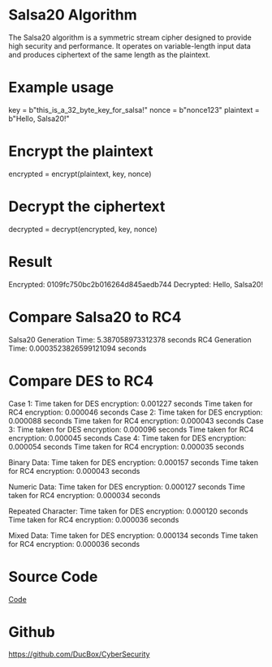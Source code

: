 # Salsa20 Algorithm
The Salsa20 algorithm is a symmetric stream cipher designed to provide high security and performance. It operates on variable-length input data and produces ciphertext of the same length as the plaintext.

# Example usage
key = b"this_is_a_32_byte_key_for_salsa!"
nonce = b"nonce123"
plaintext = b"Hello, Salsa20!"

# Encrypt the plaintext
encrypted = encrypt(plaintext, key, nonce)

# Decrypt the ciphertext
decrypted = decrypt(encrypted, key, nonce)

# Result
Encrypted: 0109fc750bc2b016264d845aedb744
Decrypted: Hello, Salsa20!

# Compare Salsa20 to RC4
Salsa20 Generation Time: 5.387058973312378 seconds
RC4 Generation Time: 0.0003523826599121094 seconds

# Compare DES to RC4
Case 1:
Time taken for DES encryption: 0.001227 seconds
Time taken for RC4 encryption: 0.000046 seconds
Case 2:
Time taken for DES encryption: 0.000088 seconds
Time taken for RC4 encryption: 0.000043 seconds
Case 3:
Time taken for DES encryption: 0.000096 seconds
Time taken for RC4 encryption: 0.000045 seconds
Case 4:
Time taken for DES encryption: 0.000054 seconds
Time taken for RC4 encryption: 0.000035 seconds

Binary Data:
Time taken for DES encryption: 0.000157 seconds
Time taken for RC4 encryption: 0.000043 seconds

Numeric Data:
Time taken for DES encryption: 0.000127 seconds
Time taken for RC4 encryption: 0.000034 seconds

Repeated Character:
Time taken for DES encryption: 0.000120 seconds
Time taken for RC4 encryption: 0.000036 seconds

Mixed Data:
Time taken for DES encryption: 0.000134 seconds
Time taken for RC4 encryption: 0.000036 seconds

# Source Code
[Code](https://colab.research.google.com/drive/148CgeQQzID6h9XUVg9Igz2wtqXeK6Hin#scrollTo=wnQ-cZVr-4pb)

# Github
https://github.com/DucBox/CyberSecurity
